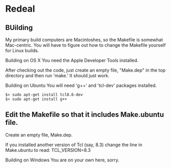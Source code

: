 # Redeal

## BUilding

My primary build computers are Macintoshes, so the Makefile is somewhat Mac-centric. You will have to figure out how to change the Makefile yourself for Linux builds.

Building on OS X
You need the Apple Developer Tools installed.

After checking out the code, just create an empty file, "Make.dep" in the top directory and then run 'make.' It should just work.

Building on Ubuntu
You will need 'g++' and 'tcl-dev' packages installed.

```
$> sudo apt-get install tcl8.6-dev 
$> sudo apt-get install g++
```

Edit the Makefile so that it includes Make.ubuntu file.
-
Create an empty file, Make.dep.

If you installed another version of Tcl (say, 8.3) change the line in Make.ubuntu to read: TCL_VERSION=8.3

Building on Windows
You are on your own here, sorry.